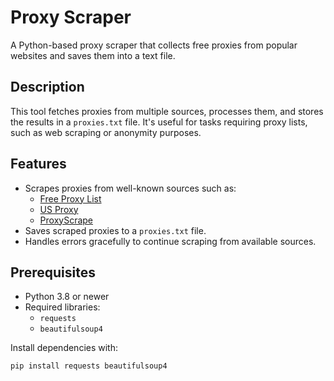 # Proxy Scraper

A Python-based proxy scraper that collects free proxies from popular websites and saves them into a text file.

## Description
This tool fetches proxies from multiple sources, processes them, and stores the results in a `proxies.txt` file. It's useful for tasks requiring proxy lists, such as web scraping or anonymity purposes.

## Features
- Scrapes proxies from well-known sources such as:
  - [Free Proxy List](https://free-proxy-list.net/)
  - [US Proxy](https://www.us-proxy.org/)
  - [ProxyScrape](https://www.proxyscrape.com/)
- Saves scraped proxies to a `proxies.txt` file.
- Handles errors gracefully to continue scraping from available sources.

## Prerequisites
- Python 3.8 or newer
- Required libraries:
  - `requests`
  - `beautifulsoup4`

Install dependencies with:
```bash
pip install requests beautifulsoup4
